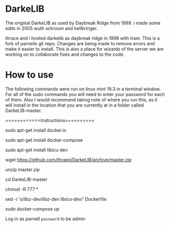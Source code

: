 # DarkeLIB
The original DarkeLIB as used by Daybreak Ridge from 1999. i made some edits in 2005 wuth schroom and hellbringer.

thrace and i hosted darkelib as daybreak ridge in 1998 with traer. This is a fork of parnells git repo.  Changes are being made to remove errors and make it easier to install.  This is also a place for wizards of the server we are working on to collaborate fixes and changes to the code.

# How to use
The following commands were run on linux mint 19.3 in a terminal window.  For all of the sudo commands you will need to enter your password for each of them.  Also I would recommend taking note of where you run this, as it will install in the location that you are currently at in a folder called DarkeLIB-master.

============Instructions==========

sudo apt-get install docker.io

sudo apt-get install docker-compose

sudo apt-get install libicu-dev

wget https://github.com/thraeq/DarkeLIB/archive/master.zip

unzip master.zip

cd DarkeLIB-master

chmod -R 777 *

sed -i 's/libz-dev/libz-dev libicu-dev/' Dockerfile

sudo docker-compose up


Log in as parnell `password` to be admin

